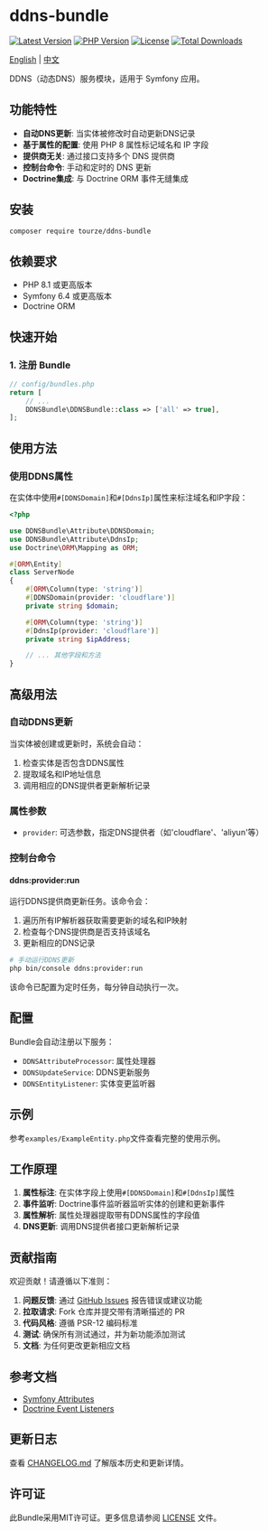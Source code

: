 # ddns-bundle

[![Latest Version](https://img.shields.io/packagist/v/tourze/ddns-bundle.svg?style=flat-square)](https://packagist.org/packages/tourze/ddns-bundle)
[![PHP Version](https://img.shields.io/badge/php-%3E%3D8.1-8892BF.svg)](https://www.php.net/)
[![License](https://img.shields.io/badge/license-MIT-brightgreen.svg)](LICENSE)
[![Total Downloads](https://img.shields.io/packagist/dt/tourze/ddns-bundle.svg?style=flat-square)](https://packagist.org/packages/tourze/ddns-bundle)

[English](README.md) | [中文](README.zh-CN.md)

DDNS（动态DNS）服务模块，适用于 Symfony 应用。

## 功能特性

- **自动DNS更新**: 当实体被修改时自动更新DNS记录
- **基于属性的配置**: 使用 PHP 8 属性标记域名和 IP 字段
- **提供商无关**: 通过接口支持多个 DNS 提供商
- **控制台命令**: 手动和定时的 DNS 更新
- **Doctrine集成**: 与 Doctrine ORM 事件无缝集成

## 安装

```bash
composer require tourze/ddns-bundle
```

## 依赖要求

- PHP 8.1 或更高版本
- Symfony 6.4 或更高版本
- Doctrine ORM

## 快速开始

### 1. 注册 Bundle

```php
// config/bundles.php
return [
    // ...
    DDNSBundle\DDNSBundle::class => ['all' => true],
];
```

## 使用方法

### 使用DDNS属性

在实体中使用`#[DDNSDomain]`和`#[DdnsIp]`属性来标注域名和IP字段：

```php
<?php

use DDNSBundle\Attribute\DDNSDomain;
use DDNSBundle\Attribute\DdnsIp;
use Doctrine\ORM\Mapping as ORM;

#[ORM\Entity]
class ServerNode
{
    #[ORM\Column(type: 'string')]
    #[DDNSDomain(provider: 'cloudflare')]
    private string $domain;

    #[ORM\Column(type: 'string')]
    #[DdnsIp(provider: 'cloudflare')]
    private string $ipAddress;

    // ... 其他字段和方法
}
```

## 高级用法

### 自动DDNS更新

当实体被创建或更新时，系统会自动：

1. 检查实体是否包含DDNS属性
2. 提取域名和IP地址信息
3. 调用相应的DNS提供者更新解析记录

### 属性参数

- `provider`: 可选参数，指定DNS提供者（如'cloudflare'、'aliyun'等）

### 控制台命令

#### ddns:provider:run

运行DDNS提供商更新任务。该命令会：

1. 遍历所有IP解析器获取需要更新的域名和IP映射
2. 检查每个DNS提供商是否支持该域名
3. 更新相应的DNS记录

```bash
# 手动运行DDNS更新
php bin/console ddns:provider:run
```

该命令已配置为定时任务，每分钟自动执行一次。

## 配置

Bundle会自动注册以下服务：

- `DDNSAttributeProcessor`: 属性处理器
- `DDNSUpdateService`: DDNS更新服务
- `DDNSEntityListener`: 实体变更监听器

## 示例

参考`examples/ExampleEntity.php`文件查看完整的使用示例。

## 工作原理

1. **属性标注**: 在实体字段上使用`#[DDNSDomain]`和`#[DdnsIp]`属性
2. **事件监听**: Doctrine事件监听器监听实体的创建和更新事件
3. **属性解析**: 属性处理器提取带有DDNS属性的字段值
4. **DNS更新**: 调用DNS提供者接口更新解析记录

## 贡献指南

欢迎贡献！请遵循以下准则：

1. **问题反馈**: 通过 [GitHub Issues](https://github.com/tourze/php-monorepo/issues) 报告错误或建议功能
2. **拉取请求**: Fork 仓库并提交带有清晰描述的 PR
3. **代码风格**: 遵循 PSR-12 编码标准
4. **测试**: 确保所有测试通过，并为新功能添加测试
5. **文档**: 为任何更改更新相应文档

## 参考文档

- [Symfony Attributes](https://symfony.com/doc/current/components/dependency_injection/attributes.html)
- [Doctrine Event Listeners](https://www.doctrine-project.org/projects/doctrine-orm/en/latest/reference/events.html)

## 更新日志

查看 [CHANGELOG.md](CHANGELOG.md) 了解版本历史和更新详情。

## 许可证

此Bundle采用MIT许可证。更多信息请参阅 [LICENSE](LICENSE) 文件。
